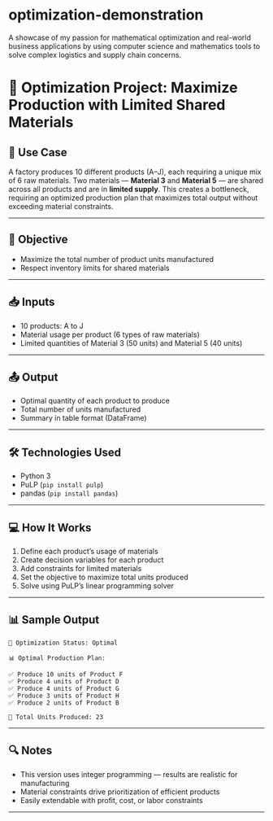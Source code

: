 # optimization-demonstration
A showcase of my passion for mathematical optimization and real-world business applications by using computer science and mathematics tools to solve complex logistics and supply chain concerns.

# 🧠 Optimization Project: Maximize Production with Limited Shared Materials

## 📌 Use Case

A factory produces 10 different products (A–J), each requiring a unique mix of 6 raw materials. Two materials — **Material 3** and **Material 5** — are shared across all products and are in **limited supply**. This creates a bottleneck, requiring an optimized production plan that maximizes total output without exceeding material constraints.

---

## 🎯 Objective

- Maximize the total number of product units manufactured
- Respect inventory limits for shared materials

---

## 📥 Inputs

- 10 products: A to J
- Material usage per product (6 types of raw materials)
- Limited quantities of Material 3 (50 units) and Material 5 (40 units)

---

## 📤 Output

- Optimal quantity of each product to produce
- Total number of units manufactured
- Summary in table format (DataFrame)

---

## 🛠️ Technologies Used

- Python 3
- PuLP (`pip install pulp`)
- pandas (`pip install pandas`)

---

## 💻 How It Works

1. Define each product’s usage of materials
2. Create decision variables for each product
3. Add constraints for limited materials
4. Set the objective to maximize total units produced
5. Solve using PuLP’s linear programming solver

---

## 📊 Sample Output

```
🧮 Optimization Status: Optimal

📊 Optimal Production Plan:

✅ Produce 10 units of Product F
✅ Produce 4 units of Product D
✅ Produce 4 units of Product G
✅ Produce 3 units of Product H
✅ Produce 2 units of Product B

🔢 Total Units Produced: 23
```

---

## 🔍 Notes

- This version uses integer programming — results are realistic for manufacturing
- Material constraints drive prioritization of efficient products
- Easily extendable with profit, cost, or labor constraints

---
